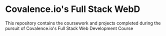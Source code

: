 # Covalence.io's Full Stack WebD
This repository contains the coursework and projects completed during the pursuit of Covalence.io's Full Stack Web Development Course
